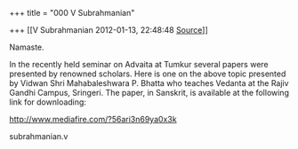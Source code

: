 +++
title = "000 V Subrahmanian"

+++
[[V Subrahmanian	2012-01-13, 22:48:48 [Source](https://groups.google.com/g/bvparishat/c/MMOSYPFTWaM)]]



  
Namaste.  
  
In the recently held seminar on Advaita at Tumkur several papers were presented by renowned scholars. Here is one on the above topic presented by Vidwan Shri Mahabaleshwara P. Bhatta who teaches Vedanta at the Rajiv Gandhi Campus, Sringeri. The paper, in Sanskrit, is available at the following link for downloading:  
  
<http://www.mediafire.com/?56ari3n69ya0x3k>  
  
  
subrahmanian.v

